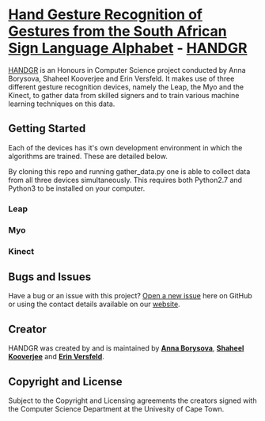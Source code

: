 # [Hand Gesture Recognition of Gestures from the South African Sign Language Alphabet](http://example.com/) - [HANDGR](http://example.com/)

[HANDGR](http://example.com/) is an Honours in Computer Science project conducted by Anna Borysova, Shaheel Kooverjee and Erin Versfeld. It makes use of three different gesture recognition devices, namely the Leap, the Myo and the Kinect, to gather data from skilled signers and to train various machine learning techniques on this data. 

## Getting Started

Each of the devices has it's own development environment in which the algorithms are trained. These are detailed below.

By cloning this repo and running gather_data.py one is able to collect data from all three devices simultaneously. This requires both Python2.7 and Python3 to be installed on your computer.

### Leap
### Myo
### Kinect
## Bugs and Issues

Have a bug or an issue with this project? [Open a new issue](https://github.com/erinversfeld/HonoursProject/issues) here on GitHub or using the contact details available on our [website](https://example.com).

## Creator

HANDGR was created by and is maintained by **[Anna Borysova](http://example.com)**, **[Shaheel Kooverjee](https://example.com)** and **[Erin Versfeld](https://example.com)**.

## Copyright and License

Subject to the Copyright and Licensing agreements the creators signed with the Computer Science Department at the Univesity of Cape Town.
